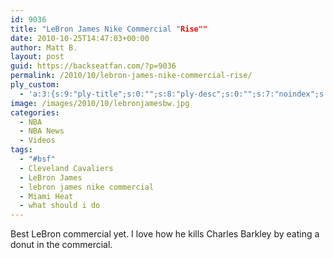```yaml
---
id: 9036
title: "LeBron James Nike Commercial "Rise""
date: 2010-10-25T14:47:03+00:00
author: Matt B.
layout: post
guid: https://backseatfan.com/?p=9036
permalink: /2010/10/lebron-james-nike-commercial-rise/
ply_custom:
  - 'a:3:{s:9:"ply-title";s:0:"";s:8:"ply-desc";s:0:"";s:7:"noindex";s:0:"";}'
image: /images/2010/10/lebronjamesbw.jpg
categories:
  - NBA
  - NBA News
  - Videos
tags:
  - "#bsf"
  - Cleveland Cavaliers
  - LeBron James
  - lebron james nike commercial
  - Miami Heat
  - what should i do
---
```


<div class="entry">
  <p>
    Best LeBron commercial yet. I love how he kills Charles Barkley by eating a donut in the commercial.<br />
  </p>
</div>
